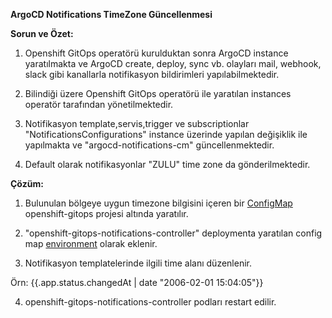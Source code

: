 **ArgoCD Notifications TimeZone Güncellenmesi**

**Sorun ve Özet:**

1.  Openshift GitOps operatörü kurulduktan sonra ArgoCD instance yaratılmakta ve ArgoCD create, deploy, sync vb. olayları mail, webhook, slack gibi kanallarla notifikasyon bildirimleri yapılabilmektedir.
    
2.  Bilindiği üzere Openshift GitOps operatörü ile yaratılan instances operatör tarafından yönetilmektedir.
    
3.  Notifikasyon template,servis,trigger ve subscriptionlar "NotificationsConfigurations" instance üzerinde yapılan değişiklik ile yapılmakta ve "argocd-notifications-cm" güncellenmektedir.
    
4.  Default olarak notifikasyonlar "ZULU" time zone da gönderilmektedir.
    

**Çözüm:**

1.  Bulunulan bölgeye uygun timezone bilgisini içeren bir [ConfigMap](https://github.com/ercanuz/ArgoCDNotification/blob/main/timezone-config-map.yaml) openshift-gitops projesi altında yaratılır.
    
2.  "openshift-gitops-notifications-controller" deploymenta yaratılan config map  [environment](https://github.com/ercanuz/ArgoCDNotification/blob/main/argocd-notification-controller-deployment.jpg)  olarak eklenir.
    
3.  Notifikasyon templatelerinde ilgili time alanı düzenlenir.
    

Örn: {{.app.status.changedAt | date "2006-02-01 15:04:05"}}

4.  openshift-gitops-notifications-controller podları restart edilir.
